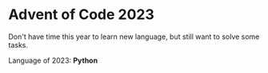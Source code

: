 # Advent of Code 2023

Don't have time this year to learn new language, but still want to solve some tasks.

Language of 2023: **Python**

